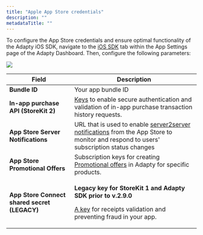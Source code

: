 ```yaml
---
title: "Apple App Store credentials"
description: ""
metadataTitle: ""
---
```


To configure the App Store credentials and ensure optimal functionality of the Adapty iOS SDK, navigate to the [iOS SDK](https://app.adapty.io/settings/ios-sdk) tab within the App Settings page of the Adapty Dashboard. Then, configure the following parameters:


<div style={{ textAlign: 'center' }}>
  <img 
    src="https://files.readme.io/3d4087e-CleanShot_2023-06-26_at_13.27.042x.png" 
    style={{ width: '700px', border: '1px solid grey' }}
  />
</div>





| Field | Description |
|-----|-----------|
| **Bundle ID** | Your app bundle ID |
| **In-app purchase API (StoreKit 2)** | [Keys](https://docs.adapty.io/docs/in-app-purchase-api-storekit-2) to enable secure authentication and validation of in-app purchase transaction history requests. |
| **App Store Server Notifications** | URL that is used to enable [server2server notifications](https://docs.adapty.io/docs/app-store-server-notifications) from the App Store to monitor and respond to users' subscription status changes |
| **App Store Promotional Offers** | Subscription keys for creating [Promotional offers](https://docs.adapty.io/docs/app-store-promotional-offers) in Adapty for specific products. |
| **App Store Connect shared secret (LEGACY)** | <p>**Legacy key for StoreKit 1 and Adapty SDK prior to v.2.9.0**</p><p></p><p>[A key](https://docs.adapty.io/docs/app-store-shared-secret) for receipts validation and preventing fraud in your app.</p> |